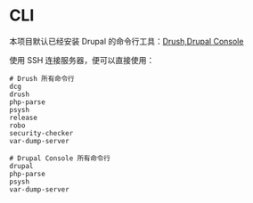 # CLI

本项目默认已经安装 Drupal 的命令行工具：[Drush,Drupal Console](https://www.drupal.org/docs/user_guide/en/install-tools.html#s-what-are-command-line-tools)

使用 SSH 连接服务器，便可以直接使用：

```
# Drush 所有命令行
dcg  
drush  
php-parse 
psysh  
release  
robo  
security-checker  
var-dump-server

# Drupal Console 所有命令行
drupal  
php-parse  
psysh  
var-dump-server
```